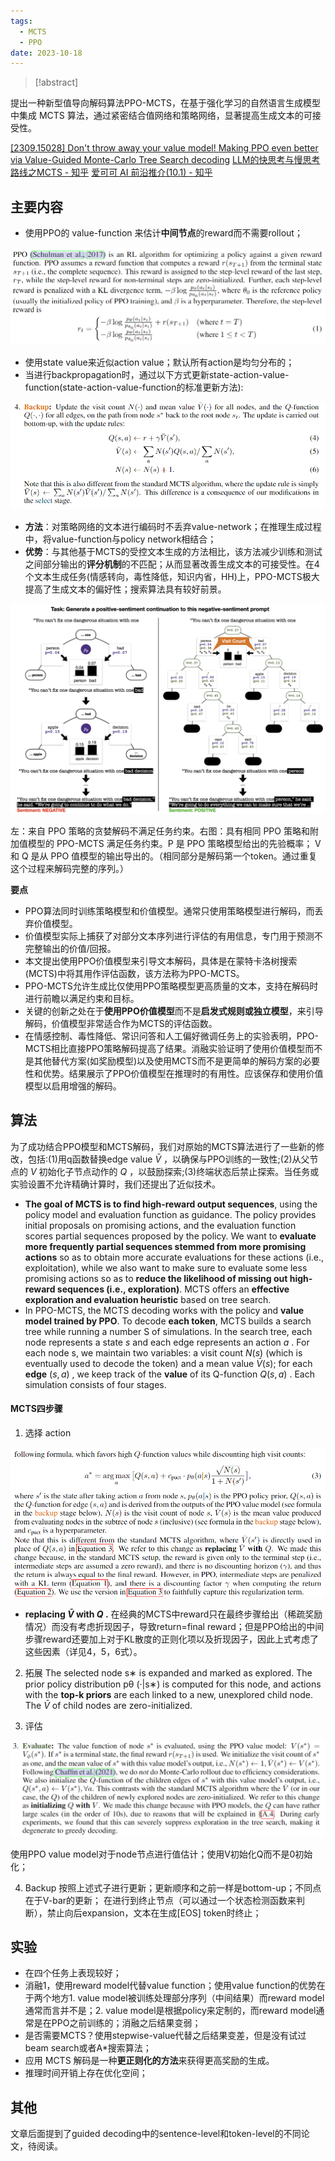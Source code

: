 ```yaml
---
tags:
  - MCTS
  - PPO
date: 2023-10-18
---
```

> [!abstract]
> 
提出一种新型值导向解码算法PPO-MCTS，在基于强化学习的自然语言生成模型中集成 MCTS 算法，通过紧密结合值网络和策略网络，显著提高生成文本的可接受性。

[[2309.15028] Don't throw away your value model! Making PPO even better via Value-Guided Monte-Carlo Tree Search decoding](https://arxiv.org/abs/2309.15028)
[LLM的快思考与慢思考路线之MCTS - 知乎](https://zhuanlan.zhihu.com/p/659230417)
[爱可可 AI 前沿推介(10.1) - 知乎](https://zhuanlan.zhihu.com/p/659193746)
## 主要内容
- 使用PPO的 value-function 来估计**中间节点**的reward而不需要rollout；

![image.png|650](https://raw.githubusercontent.com/Shichun-Liu/images-on-picgo/main/pics/20240102155139.png)

- 使用state value来近似action value；默认所有action是均匀分布的；
- 当进行backpropagation时，通过以下方式更新state-action-value-function(state-action-value-function的标准更新方法):

![image.png|650](https://raw.githubusercontent.com/Shichun-Liu/images-on-picgo/main/pics/20240102143415.png)

- **方法**：对策略网络的文本进行编码时不丢弃value-network；在推理生成过程中，将value-function与policy network相结合；
- **优势**：与其他基于MCTS的受控文本生成的方法相比，该方法减少训练和测试之间部分输出的**评分机制**的不匹配；从而显著改善生成文本的可接受性。在4个文本生成任务(情感转向，毒性降低，知识内省，HH)上，PPO-MCTS极大提高了生成文本的偏好性；搜索算法具有较好前景。

![image.png](https://raw.githubusercontent.com/Shichun-Liu/images-on-picgo/main/pics/20231226182255.png)

左：来自 PPO 策略的贪婪解码不满足任务约束。右图：具有相同 PPO 策略和附加值模型的 PPO-MCTS 满足任务约束。P 是 PPO 策略模型给出的先验概率； V 和 Q 是从 PPO 值模型的输出导出的。（相同部分是解码第一个token。通过重复这个过程来解码完整的序列。）

**要点**
- PPO算法同时训练策略模型和价值模型。通常只使用策略模型进行解码，而丢弃价值模型。
- 价值模型实际上捕获了对部分文本序列进行评估的有用信息，专门用于预测不完整输出的价值/回报。
- 本文提出使用PPO价值模型来引导文本解码，具体是在蒙特卡洛树搜索(MCTS)中将其用作评估函数，该方法称为PPO-MCTS。
- PPO-MCTS允许生成比仅使用PPO策略模型更高质量的文本，支持在解码时进行前瞻以满足约束和目标。
- 关键的创新之处在于**使用PPO价值模型**而不是**启发式规则或独立模型**，来引导解码，价值模型非常适合作为MCTS的评估函数。
- 在情感控制、毒性降低、常识问答和人工偏好微调任务上的实验表明，PPO-MCTS相比直接PPO策略解码提高了结果。消融实验证明了使用价值模型而不是其他替代方案(如奖励模型)以及使用MCTS而不是更简单的解码方案的必要性和优势。结果展示了PPO价值模型在推理时的有用性。应该保存和使用价值模型以启用增强的解码。

## 算法
为了成功结合PPO模型和MCTS解码，我们对原始的MCTS算法进行了一些新的修改，包括:(1)用q函数替换edge value $\bar{V}$ ，以确保与PPO训练的一致性;(2)从父节点的 $V$ 初始化子节点动作的 $Q$ ，以鼓励探索;(3)终端状态后禁止探索。当任务或实验设置不允许精确计算时，我们还提出了近似技术。
- **The goal of MCTS is to find high-reward output sequences**, using the policy model and evaluation function as guidance. The policy provides initial proposals on promising actions, and the evaluation function scores partial sequences proposed by the policy. We want to **evaluate more frequently partial sequences stemmed from more promising actions** so as to obtain more accurate evaluations for these actions (i.e., exploitation), while we also want to make sure to evaluate some less promising actions so as to **reduce the likelihood of missing out high-reward sequences (i.e., exploration)**. MCTS offers an **effective exploration and evaluation heuristic** based on tree search. 
- In PPO-MCTS, the MCTS decoding works with the policy and **value model trained by PPO**. To decode **each token**, MCTS builds a search tree while running a number S of simulations. In the search tree, each node represents a state $s$ and each edge represents an action $a$ . For each node s, we maintain two variables: a visit count $N (s)$ (which is eventually used to decode the token) and a mean value $\bar{V}(s)$; for each **edge** $(s, a)$ , we keep track of the **value** of its Q-function $Q(s, a)$ . Each simulation consists of four stages.
#### MCTS四步骤
1. 选择 action 

![image.png|675](https://raw.githubusercontent.com/Shichun-Liu/images-on-picgo/main/pics/20240102160849.png)

- **replacing $\bar{V}$ with $Q$ .**  在经典的MCTS中reward只在最终步骤给出（稀疏奖励情况）而没有考虑折现因子，导致return=final reward；但是PPO给出的中间步骤reward还要加上对于KL散度的正则化项以及折现因子，因此上式考虑了这些因素（详见4，5，6式）。

2. 拓展
The selected node s∗ is expanded and marked as explored. The prior policy distribution pθ (·|s∗) is computed for this node, and actions with the **top-k priors** are each linked to a new, unexplored child node. The $\bar{V}$ of child nodes are zero-initialized.

3. 评估

![image.png|650](https://raw.githubusercontent.com/Shichun-Liu/images-on-picgo/main/pics/20240102161918.png)

使用PPO value model对于node节点进行值估计；使用V初始化Q而不是0初始化；

4. Backup
按照上述式子进行更新；更新顺序和之前一样是bottom-up；不同点在于V-bar的更新；
在进行到终止节点（可以通过一个状态检测函数来判断），禁止向后expansion，文本在生成[EOS] token时终止；

## 实验
- 在四个任务上表现较好；
- 消融1，使用reward model代替value function；使用value function的优势在于两个地方1. value model被训练处理部分序列（中间结果）而reward model通常而言并不是；2. value model是根据policy来定制的，而reward model通常是在PPO之前训练的；消融之后结果变弱；
- 是否需要MCTS？使用stepwise-value代替之后结果变差，但是没有试过beam search或者A\*搜索算法；
- 应用 MCTS 解码是一种**更正则化的方法**来获得更高奖励的生成。
- 推理时间开销上存在优化空间；

## 其他
文章后面提到了guided decoding中的sentence-level和token-level的不同论文，待阅读。